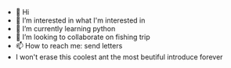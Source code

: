 - 👋 Hi
- 👀 I’m interested in what I'm interested in 
- 🌱 I’m currently learning python
- 💞️ I’m looking to collaborate on fishing trip
- 📫 How to reach me: send letters
- I won't erase this coolest ant the most beutiful introduce forever

<!---
YANOasahi/YANOasahi is a ✨ special ✨ repository because its `README.md` (this file) appears on your GitHub profile.
You can click the Preview link to take a look at your changes.
--->
